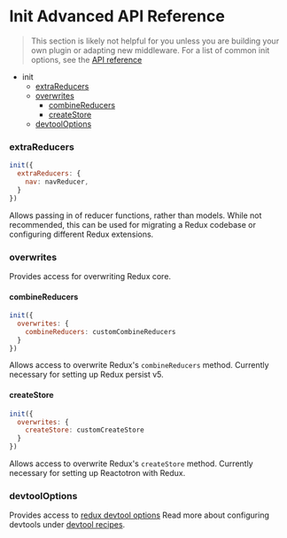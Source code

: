 # Init Advanced API Reference

> This section is likely not helpful for you unless you are building your own plugin or adapting new middleware. For a list of common init options, see the [API reference](./api.md)

- init
  - [extraReducers](#extrareducers)
  - [overwrites](#overwrites)
    - [combineReducers](#combinereducers)
    - [createStore](#createstore)
  - [devtoolOptions](#devtooloptions)


### extraReducers

```js
init({
  extraReducers: {
    nav: navReducer,
  }
})
```

Allows passing in of reducer functions, rather than models. While not recommended, this can be used for migrating a Redux codebase or configuring different Redux extensions.

### overwrites

Provides access for overwriting Redux core.

#### combineReducers

```js
init({
  overwrites: {
    combineReducers: customCombineReducers
  }
})
```

Allows access to overwrite Redux's `combineReducers` method. Currently necessary for setting up Redux persist v5.


#### createStore

```js
init({
  overwrites: {
    createStore: customCreateStore
  }
})
```

Allows access to overwrite Redux's `createStore` method. Currently necessary for setting up Reactotron with Redux.

### devtoolOptions

Provides access to [redux devtool options]((https://github.com/zalmoxisus/redux-devtools-extension/blob/master/docs/API/Arguments.md)) Read more about configuring devtools under [devtool recipes](./recipes/devtools).
